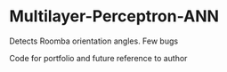# Multilayer-Perceptron-ANN
Detects Roomba orientation angles. Few bugs

Code for portfolio and future reference to author
